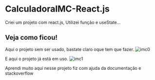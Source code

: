 # CalculadoraIMC-React.js
Criei um projeto com react.js, Utilizei função e useState...

## Veja como ficou! 
Aqui o projeto sem ser usado, bastate claro oque tem que fazer.
![imc0](https://user-images.githubusercontent.com/104876290/193114785-f36242c4-1518-41cc-be8d-28c48df57f7c.png)

E aqui o projeto já está em uso.
![imc1](https://user-images.githubusercontent.com/104876290/193114991-da7a3564-9006-4686-b242-11ad7d3d7472.png)

Aprendi muito aqui nesse projeto fiz com ajuda da documentação e stackoverflow
